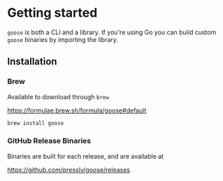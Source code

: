 # Getting started

`goose` is both a CLI and a library. If you're using Go you can build custom `goose` binaries by importing the library.

## Installation

### Brew

Available to download through `brew` 

https://formulae.brew.sh/formula/goose#default

```bash
brew install goose
```

### GitHub Release Binaries

Binaries are built for each release, and are available at 

https://github.com/pressly/goose/releases
